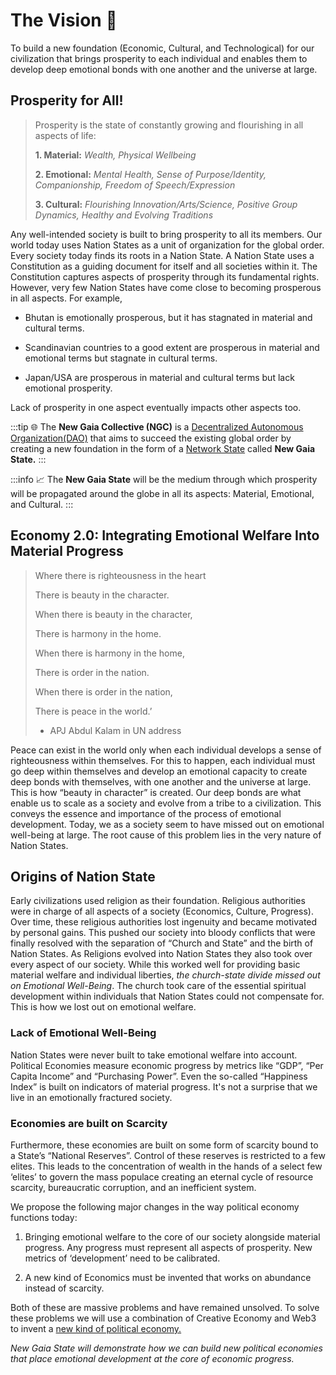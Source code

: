 # The Vision 👼

To build a new foundation (Economic, Cultural, and Technological) for our civilization that brings prosperity to each individual and enables them to develop deep emotional bonds with one another and the universe at large.

## Prosperity for All!

> Prosperity is the state of constantly growing and flourishing in all aspects of life:
> 
> **1. Material:** *Wealth, Physical Wellbeing*
> 
> **2. Emotional:** *Mental Health, Sense of Purpose/Identity, Companionship, Freedom of Speech/Expression*
> 
> **3. Cultural:** *Flourishing Innovation/Arts/Science, Positive Group Dynamics, Healthy and Evolving Traditions*

Any well-intended society is built to bring prosperity to all its members. Our world today uses Nation States as a unit of organization for the global order. Every society today finds its roots in a Nation State. A Nation State uses a Constitution as a guiding document for itself and all societies within it. The Constitution captures aspects of prosperity through its fundamental rights. However, very few Nation States have come close to becoming prosperous in all aspects. For example,

- Bhutan is emotionally prosperous, but it has stagnated in material and cultural terms.

- Scandinavian countries to a good extent are prosperous in material and emotional terms but stagnate in cultural terms.

- Japan/USA are prosperous in material and cultural terms but lack emotional prosperity.

Lack of prosperity in one aspect eventually impacts other aspects too.

:::tip
🌐 The **New Gaia Collective (NGC)** is a [Decentralized Autonomous Organization(DAO)][DAO] that aims to succeed the existing global order by creating a new foundation in the form of a [Network State][NS] called **New Gaia State.**
:::

:::info
📈 The **New Gaia State** will be the medium through which prosperity will be propagated around the globe in all its aspects: Material, Emotional, and Cultural.
:::

## Economy 2.0: Integrating Emotional Welfare Into Material Progress

> Where there is righteousness in the heart
> 
> There is beauty in the character.
> 
> When there is beauty in the character,
> 
> There is harmony in the home.
> 
> When there is harmony in the home,
> 
> There is order in the nation.
> 
> When there is order in the nation,
> 
> There is peace in the world.’
> 
> - APJ Abdul Kalam in UN address

Peace can exist in the world only when each individual develops a sense of righteousness within themselves. For this to happen, each individual must go deep within themselves and develop an emotional capacity to create deep bonds with themselves, with one another and the universe at large. This is how “beauty in character” is created. Our deep bonds are what enable us to scale as a society and evolve from a tribe to a civilization. This conveys the essence and importance of the process of emotional development. Today, we as a society seem to have missed out on emotional well-being at large. The root cause of this problem lies in the very nature of Nation States.

## Origins of Nation State

Early civilizations used religion as their foundation. Religious authorities were in charge of all aspects of a society (Economics, Culture, Progress). Over time, these religious authorities lost ingenuity and became motivated by personal gains. This pushed our society into bloody conflicts that were finally resolved with the separation of “Church and State” and the birth of Nation States. As Religions evolved into Nation States they also took over every aspect of our society. While this worked well for providing basic material welfare and individual liberties, *the church-state divide missed out on Emotional Well-Being*. The church took care of the essential spiritual development within individuals that Nation States could not compensate for. This is how we lost out on emotional welfare.

### Lack of Emotional Well-Being

Nation States were never built to take emotional welfare into account. Political Economies measure economic progress by metrics like “GDP”, “Per Capita Income” and “Purchasing Power”. Even the so-called “Happiness Index” is built on indicators of material progress. It's not a surprise that we live in an emotionally fractured society.

### Economies are built on Scarcity

Furthermore, these economies are built on some form of scarcity bound to a State’s “National Reserves”. Control of these reserves is restricted to a few elites. This leads to the concentration of wealth in the hands of a select few ‘elites’ to govern the mass populace creating an eternal cycle of resource scarcity, bureaucratic corruption, and an inefficient system.

We propose the following major changes in the way political economy functions today:

1. Bringing emotional welfare to the core of our society alongside material progress. Any progress must represent all aspects of prosperity. New metrics of ‘development’ need to be calibrated.

2. A new kind of Economics must be invented that works on abundance instead of scarcity.

Both of these are massive problems and have remained unsolved. To solve these problems we will use a combination of Creative Economy and Web3 to invent a [new kind of political economy.](/vision/dharmic-creativism)

*New Gaia State will demonstrate how we can build new political economies that place emotional development at the core of economic progress.*

[DAO]: https://ethereum.org/en/dao/
[NS]: https://thenetworkstate.com/
